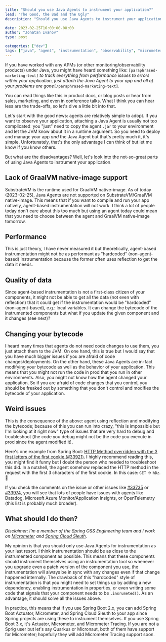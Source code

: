 ```yaml
---
title: "Should you use Java Agents to instrument your application?"
lead: "The Good, the Bad and the Ugly"
description: "Should you use Java Agents to instrument your application?"

date: 2023-02-25T16:00:00-08:00
author: "Jonatan Ivanov"
type: post

categories: ["dev"]
tags: ["java", "agent", "instrumentation", "observability", "micrometer", "spring", "spring-boot"]
---
```


If you have worked with any APMs (or other monitoring/observability products) under Java, you might have heard something like: `[paraphrased-marketing-text]` *to track everything from performance issues to errors within your application, just attach the Java Agent to your app and all of your problems are gone*`[/paraphrased-marketing-text]`.

You can read things like this in product docs, or blog posts or hear from sales, marketing, and even in conference talks. What I think you can hear less are the trade-offs, so let's dive a little bit into that.
<!--more-->

Let's start with the good news: agents are relatively simple to adopt. If you want to observe your application, attaching a Java Agent is usually not too complicated: you "just" need to copy the agent `.jar` to your environment and let the JVM know about it in a runtime argument. So you need to deploy and manage your app *and* the Java Agent but that's pretty much it, it's simple. Unfortunately, that's the only advantage I can think of but let me know if you know others.

But what are the disadvantages? Well, let's look into the not-so-great parts of using Java Agents to instrument your application.

## Lack of GraalVM native-image support
SubstrateVM is the runtime used for GraalVM native-image. As of today (2023-02-25), Java Agents are not supported on SubstrateVM/GraalVM native-image. This means that if you want to compile and run your app natively, agent-based instrumentation will not work. I think a lot of people today don't care about this too much but using an agent today could mean that you need to choose between the agent and GraalVM native-image tomorrow.

## Performance
This is just theory, I have never measured it but theoretically, agent-based instrumentation might not be as performant as "hardcoded" (non-agent-based) instrumentation because the former often uses reflection to get the data it needs.

## Quality of data
Since agent-based instrumentation is not a first-class citizen of your components, it might not be able to get all the data (not even with reflection) that it could get if the instrumentation would be "hardcoded" (non-agent-based), e.g.: local variables. It can change the bytecode of the instrumented components but what if you update the given component and it changes (see next)?

## Changing your bytecode
I heard many times that agents do not need code changes to use them, you just attach them to the JVM. On one hand, this is true but I would say that you have much bigger issues if you are afraid of code changes/deployments. On the other hand, these Java Agents are in-fact modifying your bytecode as well as the behavior of your application. This means that you might not run the code in prod that you run in other environments. Also, you might not know how the agent changed your application. So if you are afraid of code changes that you control, you should be freaked out by something that you don't control and modifies the bytecode of your application.

## Weird issues
This is the consequence of the above: agent using reflection and modifying the bytecode; because of this you can run into crazy, "this is impossible but I'm looking at it right now" type of issues that are very hard to debug and troubleshoot (the code you debug might not be the code you execute in prod since the agent modified it).

Here's one example from Spring Boot: [HTTP Method overridden with the 3 first letters of the first cookie (#33921)](https://github.com/spring-projects/spring-boot/issues/33921). I highly recommend reading this, you might find it funny but I doubt the person who needed to troubleshoot this did. In a nutshell, the agent somehow replaced the HTTP method in the request with the first 3 characters of the first cookie. In this case: `GET` -> `hDz`. 🤷

If you check the comments on the issue or other issues like [#33735](https://github.com/spring-projects/spring-boot/issues/33735) or [#33974](https://github.com/spring-projects/spring-boot/issues/33974), you will see that lots of people have issues with agents like Datadog, Microsoft Azure Monitor/Application Insights, or OpenTelemetry (this list is probably much broader).

## What should I do then?
*Disclaimer: I'm a member of the Spring OSS Engineering team and I work on [Micrometer](https://micrometer.io/) and [Spring Cloud Sleuth](https://spring.io/projects/spring-cloud-sleuth).*

My opinion is that you should only use Java Agents for instrumentation as your last resort. I think instrumentation should be as close to the instrumented component as possible. This means that these components should instrument themselves using an instrumentation tool so whenever you upgrade even a patch version of the component you use, the instrumentation will always be in sync with any changes even if that change happened internally. The drawback of this "hardcoded" style of instrumentation is that you might need to set things up by adding a new dependency, enabling instrumentation in properties, or even writing some code that signals that your component needs to be `.insrumeted()`. As an advantage, it should solve all the issues above.

In practice, this means that if you use Spring Boot 2.x, you can add Spring Boot Actuator, Micrometer, and Spring Cloud Sleuth to your app since Spring projects are using these to instrument themselves. If you use Spring Boot 3.x, it's Actuator, Micrometer, and Micrometer Tracing. If you are not a Sprig user but let's say Quarkus or Micronaut, both of them have support for Micrometer; hopefully they will add Micrometer Tracing support soon.
